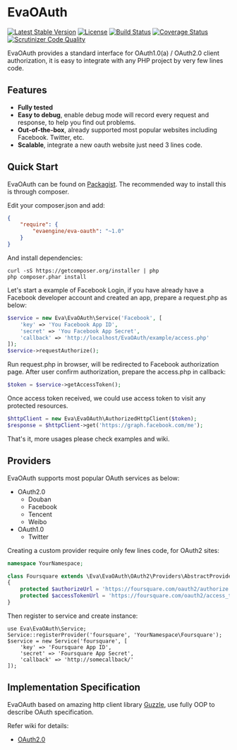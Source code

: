 EvaOAuth
=========

[![Latest Stable Version](https://poser.pugx.org/evaengine/eva-oauth/v/stable.svg)](https://packagist.org/packages/evaengine/eva-oauth)
[![License](https://poser.pugx.org/evaengine/eva-oauth/license.svg)](https://packagist.org/packages/evaengine/eva-oauth)
[![Build Status](https://travis-ci.org/AlloVince/EvaOAuth.svg?branch=feature%2Frefactoring)](https://travis-ci.org/AlloVince/EvaOAuth)
[![Coverage Status](https://coveralls.io/repos/AlloVince/EvaOAuth/badge.svg?branch=master)](https://coveralls.io/r/AlloVince/EvaOAuth?branch=master)
[![Scrutinizer Code Quality](https://scrutinizer-ci.com/g/AlloVince/EvaOAuth/badges/quality-score.png?b=master)](https://scrutinizer-ci.com/g/AlloVince/EvaOAuth/?branch=master)

EvaOAuth provides a standard interface for OAuth1.0(a) / OAuth2.0 client authorization, it is easy to integrate with any PHP project by very few lines code. 

## Features

- **Fully tested** 
- **Easy to debug**, enable debug mode will record every request and response, to help you find out problems.
- **Out-of-the-box**, already supported most popular websites including Facebook. Twitter, etc.
- **Scalable**, integrate a new oauth website just need 3 lines code.

## Quick Start

EvaOAuth can be found on [Packagist](https://packagist.org/packages/evaengine/eva-oauth). The recommended way to install this is through composer.

Edit your composer.json and add:

``` json
{
    "require": {
        "evaengine/eva-oauth": "~1.0"
    }
}
```

And install dependencies:

``` shell
curl -sS https://getcomposer.org/installer | php
php composer.phar install
```

Let's start a example of Facebook Login, if you have already have a Facebook developer account and created an app, prepare a request.php as below: 

``` php
$service = new Eva\EvaOAuth\Service('Facebook', [
    'key' => 'You Facebook App ID',
    'secret' => 'You Facebook App Secret',
    'callback' => 'http://localhost/EvaOAuth/example/access.php'
]);
$service->requestAuthorize();
```

Run request.php in browser, will be redirected to Facebook authorization page. After user confirm authorization, prepare the access.php in callback:

``` php
$token = $service->getAccessToken();
```

Once access token received, we could use access token to visit any protected resources.

``` php
$httpClient = new Eva\EvaOAuth\AuthorizedHttpClient($token);
$response = $httpClient->get('https://graph.facebook.com/me');
```
 
That's it, more usages please check examples and wiki.

## Providers

EvaOAuth supports most popular OAuth services as below:

- OAuth2.0
  - Douban
  - Facebook
  - Tencent
  - Weibo
- OAuth1.0
  - Twitter
  
Creating a custom provider require only few lines code, for OAuth2 sites:


``` php
namespace YourNamespace;

class Foursquare extends \Eva\EvaOAuth\OAuth2\Providers\AbstractProvider
{
    protected $authorizeUrl = 'https://foursquare.com/oauth2/authorize';
    protected $accessTokenUrl = 'https://foursquare.com/oauth2/access_token';
}
```

Then register to service and create instance:

```
use Eva\EvaOAuth\Service;
Service::registerProvider('foursquare', 'YourNamespace\Foursquare');
$service = new Service('foursquare', [
    'key' => 'Foursquare App ID',
    'secret' => 'Foursquare App Secret',
    'callback' => 'http://somecallback/'
]);
```

## Implementation Specification

EvaOAuth based on amazing http client library [Guzzle](https://github.com/guzzle/guzzle), use fully OOP to describe OAuth specification.

Refer wiki for details:
 
- [OAuth2.0](https://github.com/AlloVince/EvaOAuth/wiki/OAuth2.0-Specification-Implementation)